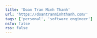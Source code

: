 ```yaml
---
title: 'Doan Tran Minh Thanh'
url: 'https://doantranminhthanh.com/'
tags: ['personal', 'software engineer']
nsfw: false
rss: false
---
```

